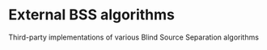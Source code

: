 External BSS algorithms
===================

Third-party implementations of various Blind Source Separation algorithms